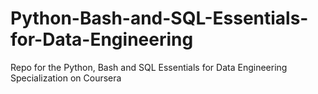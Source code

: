 # Python-Bash-and-SQL-Essentials-for-Data-Engineering
Repo for the Python, Bash and SQL Essentials for Data Engineering Specialization on Coursera
